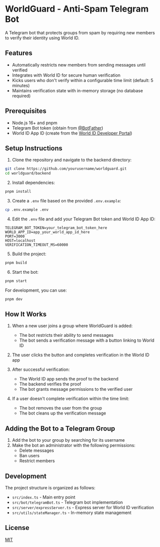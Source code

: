# WorldGuard - Anti-Spam Telegram Bot

A Telegram bot that protects groups from spam by requiring new members to verify their identity using World ID.

## Features

- Automatically restricts new members from sending messages until verified
- Integrates with World ID for secure human verification
- Kicks users who don't verify within a configurable time limit (default: 5 minutes)
- Maintains verification state with in-memory storage (no database required)

## Prerequisites

- Node.js 16+ and pnpm
- Telegram Bot token (obtain from [@BotFather](https://t.me/BotFather))
- World ID App ID (create from the [World ID Developer Portal](https://developer.worldcoin.org))

## Setup Instructions

1. Clone the repository and navigate to the backend directory:

```bash
git clone https://github.com/yourusername/worldguard.git
cd worldguard/backend
```

2. Install dependencies:

```bash
pnpm install
```

3. Create a `.env` file based on the provided `.env.example`:

```bash
cp .env.example .env
```

4. Edit the `.env` file and add your Telegram Bot token and World ID App ID:

```
TELEGRAM_BOT_TOKEN=your_telegram_bot_token_here
WORLD_APP_ID=app_your_world_app_id_here
PORT=3000
HOST=localhost
VERIFICATION_TIMEOUT_MS=60000
```

5. Build the project:

```bash
pnpm build
```

6. Start the bot:

```bash
pnpm start
```

For development, you can use:

```bash
pnpm dev
```

## How It Works

1. When a new user joins a group where WorldGuard is added:
   - The bot restricts their ability to send messages
   - The bot sends a verification message with a button linking to World ID

2. The user clicks the button and completes verification in the World ID app

3. After successful verification:
   - The World ID app sends the proof to the backend
   - The backend verifies the proof
   - The bot grants message permissions to the verified user

4. If a user doesn't complete verification within the time limit:
   - The bot removes the user from the group
   - The bot cleans up the verification message

## Adding the Bot to a Telegram Group

1. Add the bot to your group by searching for its username
2. Make the bot an administrator with the following permissions:
   - Delete messages
   - Ban users
   - Restrict members

## Development

The project structure is organized as follows:

- `src/index.ts` - Main entry point
- `src/bot/telegramBot.ts` - Telegram bot implementation
- `src/server/expressServer.ts` - Express server for World ID verification
- `src/utils/stateManager.ts` - In-memory state management

## License

[MIT](LICENSE)
